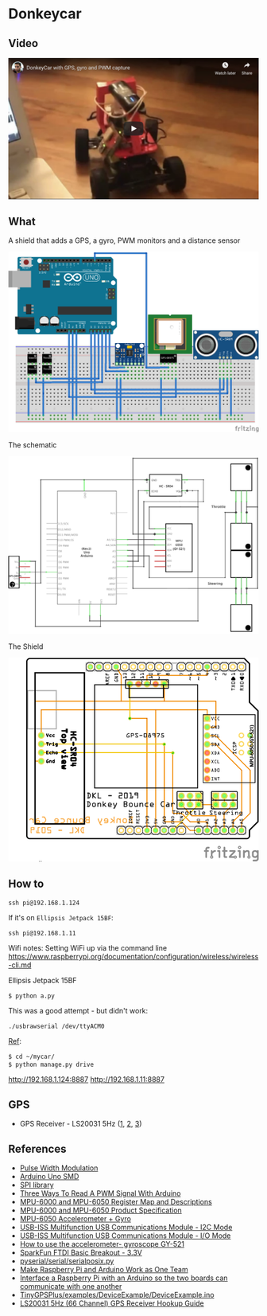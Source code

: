 # Donkeycar


## Video

[![Watch the video](images/first-drive.png)](https://www.youtube.com/watch?v=y7wChCVcuVY)

## What

A shield that adds a GPS, a gyro, PWM monitors and a distance sensor

![](arduino/donkeybounceshield_bb.png)

The schematic

![](arduino/donkeybounceshield_schem.png)

The Shield

![](arduino/donkeybounceshield_pcb.png)


## How to

```
ssh pi@192.168.1.124
```

If it's on `Ellipsis Jetpack 15BF`:

```
ssh pi@192.168.1.11
```


Wifi notes: Setting WiFi up via the command line
https://www.raspberrypi.org/documentation/configuration/wireless/wireless-cli.md


Ellipsis Jetpack 15BF


```
$ python a.py
```

This was a good attempt - but didn't work:

```
./usbrawserial /dev/ttyACM0
```


[Ref](http://docs.donkeycar.com/guide/get_driving/):
```
$ cd ~/mycar/
$ python manage.py drive
```

http://192.168.1.124:8887
http://192.168.1.11:8887

## GPS

* GPS Receiver - LS20031 5Hz ([1](https://www.sparkfun.com/products/8975), [2](https://learn.sparkfun.com/tutorials/ls20031-5hz-66-channel-gps-receiver-hookup-guide?_ga=2.230844831.1449235539.1558239626-1152025920.1554262143), [3](https://cdn.sparkfun.com/datasheets/GPS/LS20030~3_datasheet_v1.3.pdf))

## References

* [Pulse Width Modulation](https://learn.sparkfun.com/tutorials/pulse-width-modulation/all)
* [Arduino Uno SMD](https://www.arduino.cc/en/Main/ArduinoBoardUnoSMD)
* [SPI library](https://www.arduino.cc/en/reference/SPI)
* [Three Ways To Read A PWM Signal With Arduino](http://www.benripley.com/diy/arduino/three-ways-to-read-a-pwm-signal-with-arduino/)
* [MPU-6000 and MPU-6050 Register Map and Descriptions](https://www.invensense.com/wp-content/uploads/2015/02/MPU-6000-Register-Map1.pdf)
* [MPU-6000 and MPU-6050 Product Specification](https://store.invensense.com/datasheets/invensense/MPU-6050_DataSheet_V3%204.pdf)
* [MPU-6050 Accelerometer + Gyro](https://playground.arduino.cc/Main/MPU-6050/#short)
* [USB-ISS  Multifunction USB Communications Module - I2C Mode](https://www.robot-electronics.co.uk/htm/usb_iss_i2c_tech.htm)
* [USB-ISS  Multifunction USB Communications Module - I/O Mode](https://www.robot-electronics.co.uk/htm/usb_iss_io_tech.htm)
* [How to use the accelerometer- gyroscope GY-521](https://create.arduino.cc/projecthub/Nicholas_N/how-to-use-the-accelerometer-gyroscope-gy-521-6dfc19)
* [SparkFun FTDI Basic Breakout - 3.3V](https://www.sparkfun.com/products/9873)
* [pyserial/serial/serialposix.py](https://github.com/pyserial/pyserial/blob/master/serial/serialposix.py)
* [Make Raspberry Pi and Arduino Work as One Team](https://www.sunfounder.com/blog/rpi-ard/)
* [Interface a Raspberry Pi with an Arduino so the two boards can communicate with one another](https://maker.pro/raspberry-pi/tutorial/how-to-connect-and-interface-raspberry-pi-with-arduino)
* [TinyGPSPlus/examples/DeviceExample/DeviceExample.ino](https://github.com/mikalhart/TinyGPSPlus/blob/master/examples/DeviceExample/DeviceExample.ino)
* [LS20031 5Hz (66 Channel) GPS Receiver Hookup Guide](https://learn.sparkfun.com/tutorials/ls20031-5hz-66-channel-gps-receiver-hookup-guide/all)
